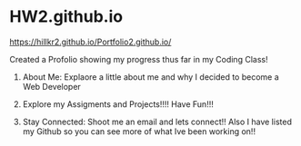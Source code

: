 # HW2.github.io
https://hillkr2.github.io/Portfolio2.github.io/

Created a Profolio showing my progress thus far in my Coding Class!

1. About Me: Explaore a little about me and why I decided to become a Web Developer



2. Explore my Assigments and Projects!!!! Have Fun!!!

3. Stay Connected: Shoot me an email and lets connect!! Also I have listed my Github so you can see more of what Ive been working on!!
